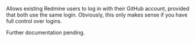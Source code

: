 Allows existing Redmine users to log in with their GitHub account, provided that both use the same login.
Obviously, this only makes sense if you have full control over logins.

Further documentation pending.
